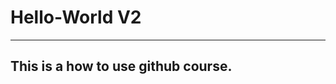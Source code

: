 # Hello-World  V2
------------------------------------
This is a how to use github course.
------------------------------------
